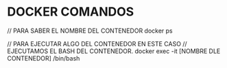 # DOCKER COMANDOS

// PARA SABER EL NOMBRE DEL CONTENEDOR
docker ps 

// PARA EJECUTAR ALGO DEL CONTENEDOR EN ESTE CASO
// EJECUTAMOS EL BASH DEL CONTENEDOR.
docker exec -it [NOMBRE DLE CONTENEDOR] /bin/bash 